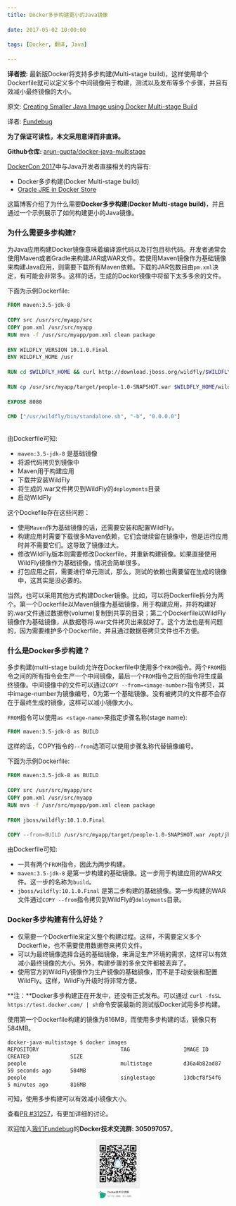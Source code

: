 ```yaml
---
title: Docker多步构建更小的Java镜像

date: 2017-05-02 10:00:00

tags: [Docker, 翻译, Java]

---
```


**译者按:** 最新版Docker将支持多步构建(Multi-stage build)，这样使用单个Dockerfile就可以定义多个中间镜像用于构建，测试以及发布等多个步骤，并且有效减小最终镜像的大小。

<!-- more -->

原文: [Creating Smaller Java Image using Docker Multi-stage Build](http://blog.arungupta.me/smaller-java-image-docker-multi-stage-build/)

译者: [Fundebug](https://fundebug.com/)

**为了保证可读性，本文采用意译而非直译。**

**Github仓库:** [arun-gupta/docker-java-multistage](https://github.com/arun-gupta/docker-java-multistage)

[DockerCon 2017](http://2017.dockercon.com/)中与Java开发者直接相关的内容有:

- Docker多步构建(Docker Multi-stage build)
- [Oracle JRE in Docker Store](https://blogs.oracle.com/developers/official-docker-image-for-oracle-java-and-the-openjdk-roadmap-for-containers)

这篇博客介绍了为什么需要**Docker多步构建(Docker Multi-stage build)**，并且通过一个示例展示了如何构建更小的Java镜像。


### 为什么需要多步构建?

为Java应用构建Docker镜像意味着编译源代码以及打包目标代码。开发者通常会使用Maven或者Gradle来构建JAR或WAR文件。若使用Maven镜像作为基础镜像来构建Java应用，则需要下载所有Maven依赖。下载的JAR包数目由`pm.xml`决定，有可能会非常多。这样的话，生成的Docker镜像中将留下太多多余的文件。

下面为示例Dockerfile:

```dockerfile
FROM maven:3.5-jdk-8
 
COPY src /usr/src/myapp/src
COPY pom.xml /usr/src/myapp
RUN mvn -f /usr/src/myapp/pom.xml clean package
 
ENV WILDFLY_VERSION 10.1.0.Final
ENV WILDFLY_HOME /usr
 
RUN cd $WILDFLY_HOME && curl http://download.jboss.org/wildfly/$WILDFLY_VERSION/wildfly-$WILDFLY_VERSION.tar.gz | tar zx && mv $WILDFLY_HOME/wildfly-$WILDFLY_VERSION $WILDFLY_HOME/wildfly
 
RUN cp /usr/src/myapp/target/people-1.0-SNAPSHOT.war $WILDFLY_HOME/wildfly/standalone/deployments/people.war
 
EXPOSE 8080
 
CMD ["/usr/wildfly/bin/standalone.sh", "-b", "0.0.0.0"]
 
```

由Dockerfile可知:

- `maven:3.5-jdk-8` 是基础镜像
- 将源代码拷贝到镜像中
- Maven用于构建应用
- 下载并安装WildFly
- 将生成的.war文件拷贝到WildFly的`deployments`目录
- 启动WildFly

这个Dockefile存在这些问题：

- 使用`Maven`作为基础镜像的话，还需要安装和配置WildFly。
- 构建应用时需要下载很多Maven依赖，它们会继续留在镜像中，但是运行应用时并不需要它们。这导致了镜像过大。
- 修改WildFly版本则需要修改Dockerfile，并重新构建镜像。如果直接使用WildFly镜像作为基础镜像，情况会简单很多。
- 打包应用之前，需要进行单元测试，那么，测试的依赖也需要留在生成的镜像中，这其实是没必要的。

当然，也可以采用其他方式构建Docker镜像。比如，可以将Dockerfile拆分为两个。第一个Dockerfile以Maven镜像为基础镜像，用于构建应用，并将构建好的.war文件通过数据卷(volume)复制到共享的目录；第二个Dockerfile以WildFly镜像作为基础镜像，从数据卷将.war文件拷贝出来就好了。这个方法也是有问题的，因为需要维护多个Dockerfile，并且通过数据卷拷贝文件也不方便。

### 什么是Docker多步构建？

多步构建(multi-stage build)允许在Dockerfile中使用多个`FROM`指令。两个`FROM`指令之间的所有指令会生产一个中间镜像，最后一个`FROM`指令之后的指令将生成最终镜像。中间镜像中的文件可以通过`COPY --from=<image-number>`指令拷贝，其中image-number为镜像编号，0为第一个基础镜像。没有被拷贝的文件都不会存在于最终生成的镜像，这样可以减小镜像大小。

`FROM`指令可以使用`as <stage-name>`来指定步骤名称(stage name):

```Dockerfile
FROM maven:3.5-jdk-8 as BUILD
```

这样的话，COPY指令的`--from`选项可以使用步骤名称代替镜像编号。

下面为示例Dockerfile:

```Dockerfile
FROM maven:3.5-jdk-8 as BUILD
 
COPY src /usr/src/myapp/src
COPY pom.xml /usr/src/myapp
RUN mvn -f /usr/src/myapp/pom.xml clean package
 
FROM jboss/wildfly:10.1.0.Final
 
COPY --from=BUILD /usr/src/myapp/target/people-1.0-SNAPSHOT.war /opt/jboss/wildfly/standalone/deployments/people.war
```

由Dockerfile可知:

- 一共有两个`FROM`指令，因此为两步构建。
- `maven:3.5-jdk-8` 是第一步构建的基础镜像。这一步用于构建应用的WAR文件。这一步的名称为`build`。
- `jboss/wildfly:10.1.0.Final` 是第二步构建的基础镜像。第一步构建的WAR文件通过`COPY --from`指令拷贝到WildFly的`deloyments`目录。

### Docker多步构建有什么好处？

- 仅需要一个Dockerfile来定义整个构建过程。这样，不需要定义多个Dockerfile，也不需要使用数据卷来拷贝文件。
- 可以为最终镜像选择合适的基础镜像，来满足生产环境的需求，这样可以有效减小最终镜像的大小。另外，构建步骤的多余文件都被丢弃了。
- 使用官方的WildFly镜像作为生产镜像的基础镜像，而不是手动安装和配置WildFly。这样，WildFly升级时将非常方便。

**注：**Docker多步构建正在开发中，还没有正式发布。可以通过 `curl -fsSL https://test.docker.com/ | sh`命令安装最新的测试版Docker试用多步构建。

使用第一个Dockerfile构建的镜像为816MB，而使用多步构建的话，镜像只有584MB。

```shell
docker-java-multistage $ docker images
REPOSITORY                          TAG                 IMAGE ID            CREATED             SIZE
people                              multistage          d36a4b82ad87        59 seconds ago      584MB
people                              singlestage         13dbcf8f54f6        5 minutes ago       816MB
```

可知，使用多步构建可以有效减小镜像大小。

查看[PR #31257](https://github.com/moby/moby/pull/31257)，有更加详细的讨论。

欢迎加入[我们Fundebug](https://fundebug.com/)的**Docker技术交流群: 305097057**。

<div style="text-align: center;">
<img style="width:20%;" src="about-docker-sock/docker.JPG" />
</div>















